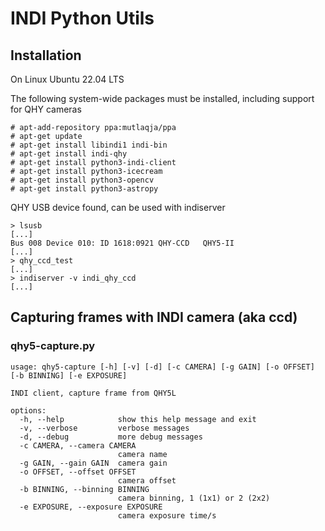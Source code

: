 # INDI Python Utils

## Installation

On Linux Ubuntu 22.04 LTS

The following system-wide packages must be installed, including support for QHY cameras

```
# apt-add-repository ppa:mutlaqja/ppa
# apt-get update
# apt-get install libindi1 indi-bin
# apt-get install indi-qhy
# apt-get install python3-indi-client
# apt-get install python3-icecream
# apt-get install python3-opencv
# apt-get install python3-astropy
```

QHY USB device found, can be used with indiserver
```
> lsusb
[...]
Bus 008 Device 010: ID 1618:0921 QHY-CCD   QHY5-II
[...]
> qhy_ccd_test
[...]
> indiserver -v indi_qhy_ccd
[...]
```


## Capturing frames with INDI camera (aka ccd)

### qhy5-capture.py

```
usage: qhy5-capture [-h] [-v] [-d] [-c CAMERA] [-g GAIN] [-o OFFSET] [-b BINNING] [-e EXPOSURE]

INDI client, capture frame from QHY5L

options:
  -h, --help            show this help message and exit
  -v, --verbose         verbose messages
  -d, --debug           more debug messages
  -c CAMERA, --camera CAMERA
                        camera name
  -g GAIN, --gain GAIN  camera gain
  -o OFFSET, --offset OFFSET
                        camera offset
  -b BINNING, --binning BINNING
                        camera binning, 1 (1x1) or 2 (2x2)
  -e EXPOSURE, --exposure EXPOSURE
                        camera exposure time/s
```

